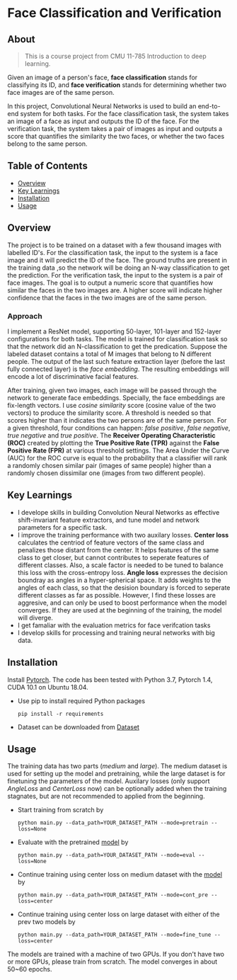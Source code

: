 # Face Classification and Verification

## About

> This is a course project from CMU 11-785 Introduction to deep learning. 

Given an image of a person's face, **face classification** stands for classifying its ID, and **face verification** stands for determining whether two face images are of the same person. 

In this project, Convolutional Neural Networks is used to build an end-to-end system for both tasks. For the face classification task, the system takes an image of a face as input and outputs the ID of the face. For the verification task, the system takes a pair of images as input and outputs a score that quantifies the similarity the two faces, or whether the two faces belong to the same person.

## Table of Contents
* [Overview](#overview)
* [Key Learnings](#key-learnings)
* [Installation](#installation)
* [Usage](#usage)

## Overview

The project is to be trained on a dataset with a few thousand images with labelled ID's. For the classification task, the input to the system is a face image and it will predict the ID of the face. The ground truths are present in the training data ,so the network will be doing an N-way classification to get the prediction. For the verification task, the input to the system is a pair of face images. The goal is to output a numeric score that quantifies how similar the faces in the two images are. A higher score will indicate higher confidence that the faces in the two images are of the same person.

### Approach

I implement a ResNet model, supporting 50-layer, 101-layer and 152-layer configurations for both tasks. The model is trained for classification task so that the network did an N-classification to get the predication. Suppose the labeled dataset contains a total of M images that belong to N different people. The output of the last such feature extraction layer (before the last fully connected layer) is the *face embedding*. The resulting embeddings will encode a lot of discriminative facial features.

After training, given two images, each image will be passed through the network to generate face embeddings. Specially, the face embeddings are fix-length vectors. I use *cosine similarity* score (cosine value of the two vectors) to produce the similarity score. A threshold is needed so that scores higher than it indicates the two persons are of the same person. For a given threshold, four conditions can happen: *false positive*, *false negative*, *true negative* and *true positive*. The **Receiver Operating Characteristic (ROC)** created by plotting the **True Positive Rate (TPR)** against the **False Positive Rate (FPR)** at various threshold settings. The Area Under the Curve (AUC) for the ROC curve is equal to the probability that a classifier will rank a randomly chosen similar pair (images
of same people) higher than a randomly chosen dissimilar one (images from two different people).



## Key Learnings

* I develope skills in building Convolution Neural Networks as effective shift-invariant feature extractors, and tune model and network parameters for a specific task.
* I improve the training performance with two auxilary losses. **Center loss** calculates the centriod of feature vectors of the same class and penalizes those distant from the center. It helps features of the same class to get closer, but cannot contributes to seperate features of different classes. Also, a scale factor is needed to be tuned to balance this loss with the cross-entropy loss. **Angle loss** expresses the decision boundray as angles in a hyper-spherical space. It adds weights to the angles of each class, so that the desision boundary is forced to seperate different classes as far as possible. However, I find these losses are aggresive, and can only be used to boost performance when the model converges. If they are used at the beginning of the training, the model will diverge. 
* I get famaliar with the evaluation metrics for face verifcation tasks
* I develop skills for processing and training neural networks with big data.

## Installation

Install [Pytorch](https://pytorch.org/). The code has been tested with Python 3.7, Pytorch 1.4, CUDA 10.1 on Ubuntu 18.04.

* Use pip to install required Python packages

    ```
    pip install -r requirements
    ```

* Dataset can be downloaded from [Dataset](https://drive.google.com/file/d/1-K2YgajOCNtggFKVr4Zj05cFUhDaZsRJ/view?usp=sharing)

## Usage

The training data has two parts (*medium* and *large*). The medium dataset is used for setting up the model and pretraining, while the large dataset is for finetuning the parameters of the model. Auxilary losses (only support *AngleLoss* and *CenterLoss* now) can be optionally added when the training stagnates, but are not recommended to applied from the beginning.

* Start training from scratch by
    ```
    python main.py --data_path=YOUR_DATASET_PATH --mode=pretrain --loss=None
    ```

* Evaluate with the pretrained [model](https://drive.google.com/file/d/1oCAyRpyD7WpcABpp4cN3YL4xduNMgDY4/view?usp=sharing) by
    ```
    python main.py --data_path=YOUR_DATASET_PATH --mode=eval --loss=None
    ```

* Continue training using center loss on medium dataset with the [model](https://drive.google.com/file/d/16nMI8rTCCTSE2LhX3Z0coJ9rfv2w8tLC/view?usp=sharing) by 
    ```
    python main.py --data_path=YOUR_DATASET_PATH --mode=cont_pre --loss=center
    ```

* Continue training using center loss on large dataset with either of the prev two models by
    ```
    python main.py --data_path=YOUR_DATASET_PATH --mode=fine_tune --loss=center
    ```

The models are trained with a machine of two GPUs. If you don't have two or more GPUs, please train from scratch. The model converges in about 50~60 epochs.





